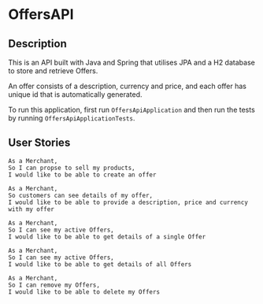 # OffersAPI

## Description

This is an API built with Java and Spring that utilises JPA and a H2 database to store and retrieve Offers.

An offer consists of a description, currency and price, and each offer has unique id that is automatically generated.

To run this application, first run `OffersApiApplication` and then run the tests by running `OffersApiApplicationTests`.

## User Stories

``` 
As a Merchant,
So I can propse to sell my products,
I would like to be able to create an offer
```

```$xslt
As a Merchant,
So customers can see details of my offer,
I would like to be able to provide a description, price and currency with my offer
```

```$xslt
As a Merchant,
So I can see my active Offers,
I would like to be able to get details of a single Offer
```

```$xslt
As a Merchant,
So I can see my active Offers,
I would like to be able to get details of all Offers
```

```$xslt
As a Merchant,
So I can remove my Offers,
I would like to be able to delete my Offers
```